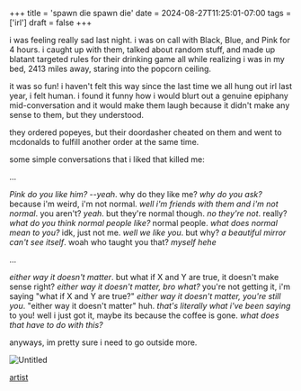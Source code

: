 +++
title = 'spawn die spawn die'
date = 2024-08-27T11:25:01-07:00
tags = ['irl']
draft = false
+++

i was feeling really sad last night. i was on call with Black, Blue, and Pink for 4 hours. i caught up with them, talked about random stuff, and made up blatant targeted rules for their drinking game all while realizing i was in my bed, 2413 miles away, staring into the popcorn ceiling.

it was so fun! i haven't felt this way since the last time we all hung out irl last year, i felt human. i found it funny how i would blurt out a genuine epiphany mid-conversation and it would make them laugh because it didn't make any sense to them, but they understood. 

they ordered popeyes, but their doordasher cheated on them and went to mcdonalds to fulfill another order at the same time.

some simple conversations that i liked that killed me:

...

*Pink do you like him? --yeah*. why do they like me? *why do you ask?* because i'm weird, i'm not normal. *well i'm friends with them and i'm not normal*. you aren't? *yeah*. but they're normal though. *no they're not*. really? *what do you think normal people like?* normal people. *what does normal mean to you?* idk, just not me. *well we like you*. but why? *a beautiful mirror can't see itself*. woah who taught you that? *myself hehe*

...

*either way it doesn't matter*. but what if X and Y are true, it doesn't make sense right? *either way it doesn't matter, bro what?* you're not getting it, i'm saying "what if X and Y are true?" *either way it doesn't matter, you're still you*. "either way it doesn't matter" huh. *that's literally what i've been saying* to you! well i just got it, maybe its because the coffee is gone. *what does that have to do with this?*

anyways, im pretty sure i need to go outside more.

![Untitled](/us.jpg "a")

[artist](https://x.com/toatomooto)